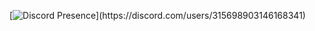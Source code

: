 [![Discord Presence](https://lanyard.cnrad.dev/api/315698903146168341?)](https://discord.com/users/315698903146168341)
